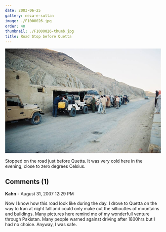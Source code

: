 ```yaml
---
date: 2003-06-25
gallery: neza-e-sultan
image: ./F1000026.jpg
order: 40
thumbnail: ./F1000026-thumb.jpg
title: Road Stop before Quetta
---
```


![Road Stop before Quetta](./F1000026.jpg)

Stopped on the road just before Quetta. It was very cold here in the evening, close to zero degrees Celsius.

<div id="comments">

## Comments (1)

<div id="comment">

**Kahn** - August 31, 2007 12:29 PM

Now I know how this road look like during the day. I drove to Quetta on the way to Iran at night fall and could only make out the silhouttes of mountains and buildings. Many pictures here remind me of my wonderfull venture through Pakistan. Many people warned against driving after 1800hrs but I had no choice. Anyway, I was safe.

</div>

</div>